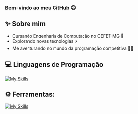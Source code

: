 ### Bem-vindo ao meu GitHub 😊


## ✨ Sobre mim
- Cursando Engenharia de Computação no CEFET-MG 📖
- Explorando novas tecnologias ⚡
- Me aventurando no mundo da programação competitiva 🏋️‍♀️

## 💻 Linguagens de Programação
[![My Skills](https://skillicons.dev/icons?i=cpp,kotlin,go,java,python)](https://skillicons.dev)

## ⚙️ Ferramentas:
[![My Skills](https://skillicons.dev/icons?i=git,github,vscode,eclipse)](https://skillicons.dev)
